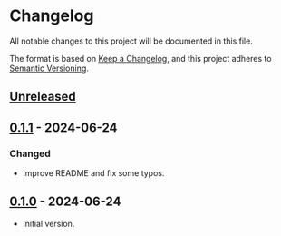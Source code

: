 # Changelog

All notable changes to this project will be documented in this file.

The format is based on [Keep a Changelog](https://keepachangelog.com/en/1.1.0/),
and this project adheres to [Semantic Versioning](https://semver.org/spec/v2.0.0.html).

## [Unreleased]

## [0.1.1] - 2024-06-24

### Changed

- Improve README and fix some typos.

## [0.1.0] - 2024-06-24

- Initial version.

[unreleased]: https://github.com/nbusseneau/InstantFertilizer/compare/0.1.1...HEAD
[0.1.1]: https://github.com/nbusseneau/InstantFertilizer/compare/0.1.0...0.1.1
[0.1.0]: https://github.com/nbusseneau/InstantFertilizer/compare/633f841a6cf39f9b82f2a85adf58882f18d461ea...0.1.0
